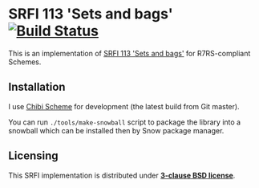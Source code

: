 # SRFI 113 'Sets and bags' [![Build Status](https://travis-ci.org/ilammy/srfi-113.svg?branch=master)](https://travis-ci.org/ilammy/srfi-113)

This is an implementation of [SRFI 113 'Sets and bags'](//srfi.schemers.org/srfi-113/srfi-113.html) for R7RS-compliant Schemes.

## Installation

I use [Chibi Scheme](//github.com/ashinn/chibi-scheme) for development (the latest build from Git master).

You can run `./tools/make-snowball` script to package the library into a snowball which can be installed
then by Snow package manager.

## Licensing

This SRFI implementation is distributed under **[3-clause BSD license](LICENSE)**.
